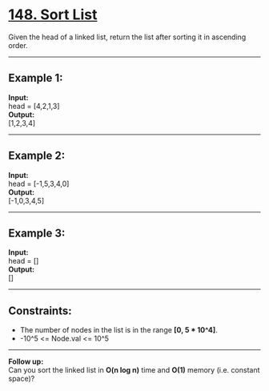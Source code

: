 # [148. Sort List](https://leetcode.com/problems/sort-list/description/)

Given the head of a linked list, return the list after sorting it in ascending order.

---

## Example 1:

**Input:**  
head = [4,2,1,3]  
**Output:**  
[1,2,3,4]  

---

## Example 2:

**Input:**  
head = [-1,5,3,4,0]  
**Output:**  
[-1,0,3,4,5]  

---

## Example 3:

**Input:**  
head = []  
**Output:**  
[]  

---

## Constraints:

- The number of nodes in the list is in the range **[0, 5 * 10^4]**.  
- -10^5 <= Node.val <= 10^5  

---

**Follow up:**  
Can you sort the linked list in **O(n log n)** time and **O(1)** memory (i.e. constant space)?

